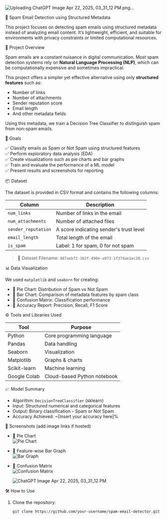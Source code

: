 ![Uploading ChatGPT Image Apr 22, 2025, 03_31_12 PM.png…]()


📧 Spam Email Detection using Structured Metadata

This project focuses on detecting spam emails using structured metadata instead of analyzing email content. It’s lightweight, efficient, and suitable for environments with privacy constraints or limited computational resources.


🧠 Project Overview

Spam emails are a constant nuisance in digital communication. Most spam detection systems rely on **Natural Language Processing (NLP)**, which can be computationally expensive and sometimes impractical.

This project offers a simpler yet effective alternative using only **structured features** such as:
- Number of links
- Number of attachments
- Sender reputation score
- Email length
- And other metadata fields

Using this metadata, we train a Decision Tree Classifier to distinguish spam from non-spam emails.


🎯 Goals

✅ Classify emails as Spam or Not Spam using structured features  
✅ Perform exploratory data analysis (EDA)  
✅ Create visualizations such as pie charts and bar graphs  
✅ Train and evaluate the performance of a ML model  
✅ Present results and screenshots for reporting


📦 Dataset

The dataset is provided in CSV format and contains the following columns:

| Column             | Description                              |
|--------------------|------------------------------------------|
| `num_links`        | Number of links in the email             |
| `num_attachments`  | Number of attached files                 |
| `sender_reputation`| A score indicating sender's trust level  |
| `email_length`     | Total length of the email                |
| `is_spam`          | Label: 1 for spam, 0 for not spam        |

> 📁 Dataset Filename: `487aeb72-382f-490e-a073-1f37dae1ec20.csv`


📊 Data Visualization

We used `matplotlib` and `seaborn` for creating:
- 📌 Pie Chart: Distribution of Spam vs Not Spam
- 📌 Bar Chart: Comparison of metadata features by spam class
- 📌 Confusion Matrix: Classification performance
- 📌 Accuracy Report: Precision, Recall, F1 Score



⚙️ Tools and Libraries Used

| Tool          | Purpose                              |
|---------------|--------------------------------------|
| Python        | Core programming language            |
| Pandas        | Data handling                        |
| Seaborn       | Visualization                        |
| Matplotlib    | Graphs & charts                      |
| Scikit-learn  | Machine learning                     |
| Google Colab  | Cloud-based Python notebook          |

📈 Model Summary

- Algorithm: `DecisionTreeClassifier` (sklearn)
- Input: Structured numerical and categorical features
- Output: Binary classification – Spam or Not Spam
- Accuracy Achieved: ~[Insert your accuracy here]%


📸 Screenshots (add image links if hosted)

- 📍 Pie Chart  
  ![Pie Chart](screenshots/pie_chart.png)

- 📍 Feature-wise Bar Graph  
  ![Bar Graph](screenshots/bar_graph.png)

- 📍 Confusion Matrix  
  ![Confusion Matrix](screenshots/confusion_matrix.png)

  ![ChatGPT Image Apr 22, 2025, 03_31_12 PM](https://github.com/user-attachments/assets/083f4f19-14d8-465b-8916-26297fae9211)



🛠️ How to Use

1. Clone the repository:
   ```bash
   git clone https://github.com/your-username/spam-email-detector.git
